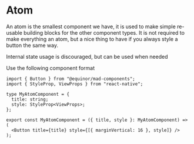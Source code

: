 # Atom

An atom is the smallest component we have, it is used to make simple re-usable building blocks for the other component types. It is not required to make everything an atom, but a nice thing to have if you always style a button the same way.

Internal state usage is discouraged, but can be used when needed

Use the following component format

```tsx
import { Button } from "@equinor/mad-components";
import { StyleProp, ViewProps } from "react-native";

type MyAtomComponent = {
  title: string;
  style: StyleProp<ViewProps>;
};

export const MyAtomComponent = ({ title, style }: MyAtomComponent) => (
  <Button title={title} style={[{ marginVertical: 16 }, style]} />
);
```
